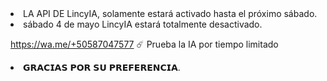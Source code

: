 <li>LA API DE LincyIA, solamente estará activado hasta el próximo sábado.</li>

<li>sábado 4 de mayo  LincyIA estará totalmente desactivado.</li>

   https://wa.me/+50587047577
☄️ Prueba la IA por tiempo limitado

<li>𝗚𝗥𝗔𝗖𝗜𝗔𝗦 𝗣𝗢𝗥 𝗦𝗨 𝗣𝗥𝗘𝗙𝗘𝗥𝗘𝗡𝗖𝗜𝗔.</li>